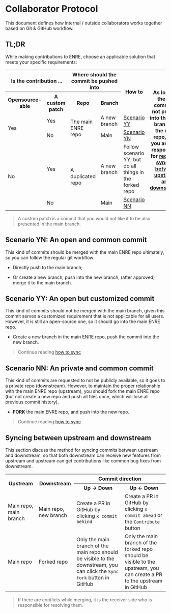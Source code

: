 # Collaborator Protocol

This document defines how internal / outside collaborators works together based on Git & GitHub workflow.

## TL;DR

While making contributions to ENRE, choose an applicable solution that meets your specific requirements:

<table>
    <tr>
        <th colspan="2">Is the contribution ...</th>
        <th colspan="2">Where should the commit be pushed into</th>
        <th rowspan="2">How to</th>
        <th rowspan="6">As long as the the commit is not pushed into the main branch of the main repo, then you are also responsible for <a href="#syncing-between-upstream-and-downstream">regularly syncing between upstream and downstream.</a></th>
    </tr>
    <tr>
        <th>Opensource-able</th>
        <th>A custom patch</th>
        <th>Repo</th>
        <th>Branch</th>
    </tr>
    <tr>
        <td rowspan="2">Yes</td>
        <td>Yes</td>
        <td rowspan="2">The main ENRE repo</td>
        <td>A new branch</td>
        <td><a href="#scenario-yy-an-open-but-customized-commit">Scenario YY</a></td>
    </tr>
    <tr>
        <td>No</td>
        <td>Main</td>
        <td><a href="#scenario-yn-an-open-and-common-commit">Scenario YN</a></td>
    </tr>
    <tr>
        <td rowspan="2">No</td>
        <td>Yes</td>
        <td rowspan="2">A duplicated repo</td>
        <td>A new branch</td>
        <td>Follow scenario YY, but do all things in the forked repo</td>
    </tr>
    <tr>
        <td>No</td>
        <td>Main</td>
        <td><a href="#scenario-nn-an-private-and-common-commit">Scenario NN</a></td>
    </tr>
</table>

> A custom patch is a commit that you would not like it to be also presented in the main branch.

## Scenario YN: An open and common commit

This kind of commits should be merged with the main ENRE repo ultimately, so you can follow the regular git workflow:

* Directly push to the main branch;

* Or create a new branch, push into the new branch, (after approved) merge it to the main branch.

## Scenario YY: An open but customized commit

This kind of commits should not be merged with the main branch, given this commit serves a customized requirement that is not applicable for all users. However, it is still an open-source one, so it should go into the main ENRE repo.

* Create a new branch in the main ENRE repo, push the commit into the new branch.

> Continue reading [how to sync](#syncing-between-upstream-and-downstream)

## Scenario NN: An private and common commit

This kind of commits are requested to not be publicly available, so it goes to a private repo (downstream). However, to maintain the proper relationship with the main ENRE repo (upstream), you should fork the main ENRE repo (but not create a new repo and push all files once, which will lose all previous commit history).

* **FORK** the main ENRE repo, and push into the new repo.

> Continue reading [how to sync](#syncing-between-upstream-and-downstream)

## Syncing between upstream and downstream

This section discuss the method for syncing commits between upstream and downstream, so that both downstream can receive new features from upstream and upstream can get contributions like common bug fixes from downstream.

<table>
    <tr>
        <th rowspan="2">Upstream</th>
        <th rowspan="2">Downstream</th>
        <th colspan="2">Commit direction</th>
    </tr>
    <tr>
        <th>Up -> Down</th>
        <th>Up <- Down</th>
    </tr>
    <tr>
        <td>Main repo, main branch</td>
        <td>Main repo, new branch</td>
        <td>Create a PR in GitHub by clicking <code>x commit behind</code></td>
        <td>Create a PR in GitHub by clicking <code>x commit ahead</code> or the <code>Contribute</code> button
    </tr>
    <tr>
        <td>Main repo</td>
        <td>Forked repo</td>
        <td>Only the main branch of the main repo should be visible to the downstream, you can click the <code>Sync fork</code> button in GitHub</td>
        <td>Only the main branch of the forked repo should be visible to the upstream, you can create a PR to the upstream in GitHub</td>
    </tr>
</table>

> If there are conflicts while merging, it is the receiver side who is responsible for resolving them.
